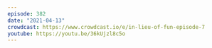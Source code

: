 ```yaml
---
episode: 382
date: "2021-04-13"
crowdcast: https://www.crowdcast.io/e/in-lieu-of-fun-episode-7
youtube: https://youtu.be/36kUjzl8c5o
---
```


